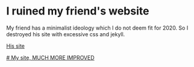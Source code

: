  # I ruined my friend's website
 
 My friend has a minimalist ideology which I do not deem fit for 2020. So I destroyed his site with excessive css and jekyll.
 
[His site](https://pages.codeberg.org/taminaru/site/)

[# My site, MUCH MORE IMPROVED](https://taminaru.tk)
